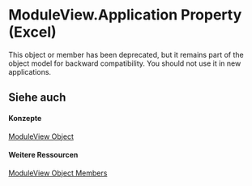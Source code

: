 
# ModuleView.Application Property (Excel)

This object or member has been deprecated, but it remains part of the object model for backward compatibility. You should not use it in new applications.


## Siehe auch


#### Konzepte


[ModuleView Object](c9133d55-52ab-782d-3d77-8b453b6ab343.md)
#### Weitere Ressourcen


[ModuleView Object Members](http://msdn.microsoft.com/library/41903808-0dbe-3b7a-4b41-302a9b9833e8%28Office.15%29.aspx)